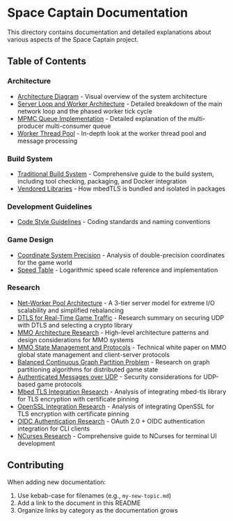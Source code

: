 # Space Captain Documentation

This directory contains documentation and detailed explanations about various aspects of the Space Captain project.

## Table of Contents

### Architecture
- [Architecture Diagram](arch.png) - Visual overview of the system architecture
- [Server Loop and Worker Architecture](main-loop.md) - Detailed breakdown of the main network loop and the phased worker tick cycle
- [MPMC Queue Implementation](mpmc-queue.md) - Detailed explanation of the multi-producer multi-consumer queue
- [Worker Thread Pool](worker-thread-pool.md) - In-depth look at the worker thread pool and message processing

### Build System
- [Traditional Build System](build-system.md) - Comprehensive guide to the build system, including tool checking, packaging, and Docker integration
- [Vendored Libraries](vendored-libraries.md) - How mbedTLS is bundled and isolated in packages

### Development Guidelines
- [Code Style Guidelines](code-style.md) - Coding standards and naming conventions

### Game Design
- [Coordinate System Precision](coordinate-precision.md) - Analysis of double-precision coordinates for the game world
- [Speed Table](speed-table.md) - Logarithmic speed scale reference and implementation

### Research
- [Net-Worker Pool Architecture](net-worker-pool-architecture.md) - A 3-tier server model for extreme I/O scalability and simplified rebalancing
- [DTLS for Real-Time Game Traffic](dtls-research.md) - Research summary on securing UDP with DTLS and selecting a crypto library
- [MMO Architecture Research](mmo-architecture-research.md) - High-level architecture patterns and design considerations for MMO systems
- [MMO State Management and Protocols](mmo-state-management-protocols.md) - Technical white paper on MMO global state management and client-server protocols
- [Balanced Continuous Graph Partition Problem](balanced-continous-graph-partition-problem.md) - Research on graph partitioning algorithms for distributed game state
- [Authenticated Messages over UDP](authenticated-messages-over-udp.md) - Security considerations for UDP-based game protocols
- [Mbed TLS Integration Research](mbed-tls-research.md) - Analysis of integrating mbed-tls library for TLS encryption with certificate pinning
- [OpenSSL Integration Research](openssl-research.md) - Analysis of integrating OpenSSL for TLS encryption with certificate pinning
- [OIDC Authentication Research](oidc-for-cli-research.md) - OAuth 2.0 + OIDC authentication integration for CLI clients
- [NCurses Research](ncurses-research.md) - Comprehensive guide to NCurses for terminal UI development

## Contributing

When adding new documentation:
1. Use kebab-case for filenames (e.g., `my-new-topic.md`)
2. Add a link to the document in this README
3. Organize links by category as the documentation grows